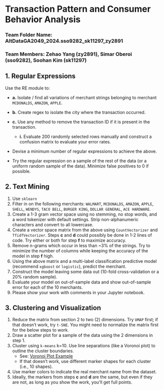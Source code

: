 
# Transaction Pattern and Consumer Behavior Analysis

### Team Folder Name: AltDataGA2049_2024.sso9282_sk11297_zy2891
### Team Members: Zehao Yang (zy2891), Simar Oberoi (sso9282), Soohan Kim (sk11297)


## 1. Regular Expressions

Use the RE module to:

- **a.** Isolate / find all variations of merchant strings belonging to merchant `MCDONALDS`, `AMAZON`, `APPLE`.
- **b.** Create regex to isolate the city where the transaction occurred.
- **c.** Use any method to remove the transaction ID if it is present in the transaction.
  - **i.** Evaluate 200 randomly selected rows manually and construct a confusion matrix to evaluate your error rates.

- Devise a minimum number of regular expressions to achieve the above.
- Try the regular expression on a sample of the rest of the data (or a uniform random sample of the data). Minimize false positives to 0 if possible.

## 2. Text Mining

1. Use `sklearn`
2. Filter in on the following merchants: `WALMART`, `MCDONALDS`, `AMAZON`, `APPLE`, `SHELL`, `WENDYS`, `TACO BELL`, `BURGER KING`, `DOLLAR GENERAL`, `ACE HARDWARE`.
3. Create a 1-3 gram vector space using no stemming, no stop words, and a word tokenizer with default settings. Strip non-alphanumeric characters and convert to all lowercase.
4. Create a vector space matrix from the above using `CountVectorizer` and `TfidfVectorizer`. Steps **c** and **d** could possibly be done in 1-2 lines of code. Try either or both for step **f** to maximize accuracy.
5. Remove n-grams which occur in less than ~3% of the strings. Try to minimize the number of columns while keeping the accuracy of the model in step **f** high.
6. Using the above matrix and a multi-label classification predictive model (recommend `xgboost` or `logistic`), predict the merchant.
7. Construct the model leaving some data out (10-fold cross-validation or a 20% random sample).
8. Evaluate your model on out-of-sample data and show out-of-sample error for each of the 10 merchants.
9. Please show your work with comments in your Jupyter notebook.

## 3. Clustering and Visualization

1. Reduce the matrix from section 2 to two (2) dimensions. Try `UMAP` first; if that doesn’t work, try `t-SNE`. You might need to normalize the matrix first for the below steps to work.
2. Draw a scatter plot for a sample of the data using the 2 dimensions in step 1.
3. Cluster using `k-means` k=10. Use line separations (like a Voronoi plot) to outline the cluster boundaries.  
   - See: [Voronoi Plot Example](http://msmbuilder.org/msmexplorer/development/examples/plot_voronoi.html)
   - If that doesn’t work, use different marker shapes for each cluster (i.e., 10 shapes).
4. Use marker colors to indicate the real merchant name from the dataset.
5. Ideally, the markers from steps **c** and **d** are the same, but even if they are not, as long as you show the work, you'll get full points.
